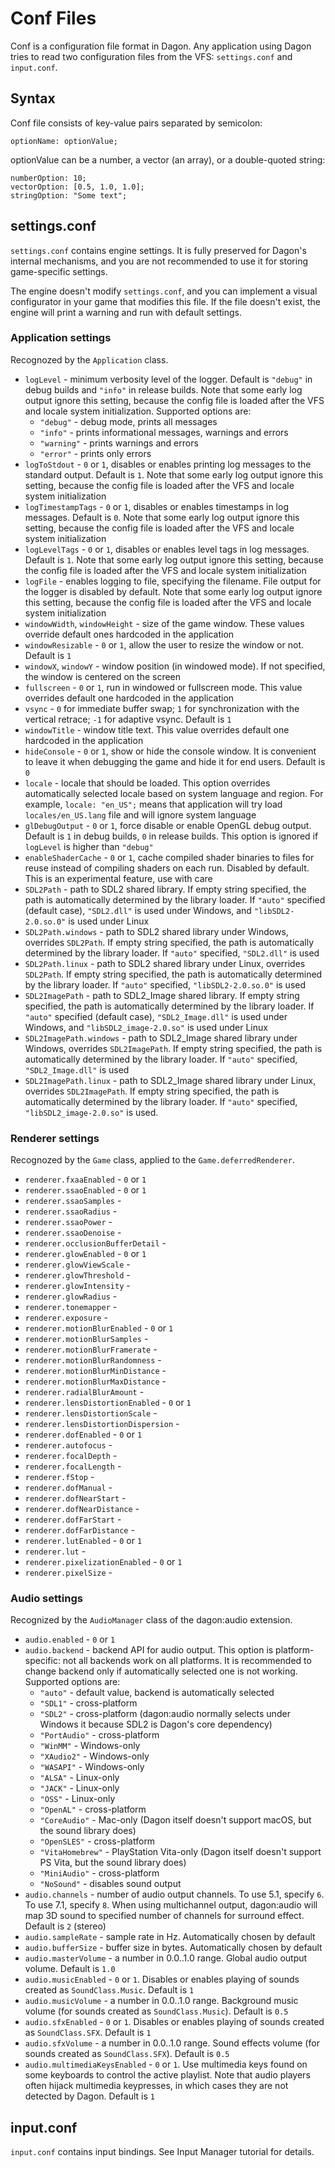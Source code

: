 # Conf Files

Conf is a configuration file format in Dagon. Any application using Dagon tries to read two configuration files from the VFS: `settings.conf` and `input.conf`.

## Syntax

Conf file consists of key-value pairs separated by semicolon:

```
optionName: optionValue;
```

optionValue can be a number, a vector (an array), or a double-quoted string:

```
numberOption: 10;
vectorOption: [0.5, 1.0, 1.0];
stringOption: "Some text";
```

## settings.conf
`settings.conf` contains engine settings. It is fully preserved for Dagon's internal mechanisms, and you are not recommended to use it for storing game-specific settings.

The engine doesn't modify `settings.conf`, and you can implement a visual configurator in your game that modifies this file. If the file doesn't exist, the engine will print a warning and run with default settings.

### Application settings

Recognozed by the `Application` class.

* `logLevel` - minimum verbosity level of the logger. Default is `"debug"` in debug builds and `"info"` in release builds. Note that some early log output ignore this setting, because the config file is loaded after the VFS and locale system initialization. Supported options are:
  * `"debug"` - debug mode, prints all messages
  * `"info"` - prints informational messages, warnings and errors
  * `"warning"` - prints warnings and errors
  * `"error"` - prints only errors
* `logToStdout` - `0` or `1`, disables or enables printing log messages to the standard output. Default is `1`. Note that some early log output ignore this setting, because the config file is loaded after the VFS and locale system initialization
* `logTimestampTags` - `0` or `1`, disables or enables timestamps in log messages. Default is `0`. Note that some early log output ignore this setting, because the config file is loaded after the VFS and locale system initialization
* `logLevelTags` - `0` or `1`, disables or enables level tags in log messages. Default is `1`. Note that some early log output ignore this setting, because the config file is loaded after the VFS and locale system initialization
* `logFile` - enables logging to file, specifying the filename. File output for the logger is disabled by default. Note that some early log output ignore this setting, because the config file is loaded after the VFS and locale system initialization
* `windowWidth`, `windowHeight` - size of the game window. These values override default ones hardcoded in the application
* `windowResizable` - `0` or `1`, allow the user to resize the window or not. Default is `1`
* `windowX`, `windowY` - window position (in windowed mode). If not specified, the window is centered on the screen
* `fullscreen` - `0` or `1`, run in windowed or fullscreen mode. This value overrides default one hardcoded in the application
* `vsync` - `0` for immediate buffer swap; `1` for synchronization with the vertical retrace; `-1` for adaptive vsync. Default is `1`
* `windowTitle` - window title text. This value overrides default one hardcoded in the application
* `hideConsole` - `0` or `1`, show or hide the console window. It is convenient to leave it when debugging the game and hide it for end users. Default is `0`
* `locale` - locale that should be loaded. This option overrides automatically selected locale based on system language and region. For example, `locale: "en_US";` means that application will try load `locales/en_US.lang` file and will ignore system language
* `glDebugOutput` - `0` or `1`, force disable or enable OpenGL debug output. Default is `1` in debug builds, `0` in release builds. This option is ignored if `logLevel` is higher than `"debug"`
* `enableShaderCache` - `0` or `1`, cache compiled shader binaries to files for reuse instead of compiling shaders on each run. Disabled by default. This is an experimental feature, use with care
* `SDL2Path` - path to SDL2 shared library. If empty string specified, the path is automatically determined by the library loader. If `"auto"` specified (default case), `"SDL2.dll"` is used under Windows, and `"libSDL2-2.0.so.0"` is used under Linux
* `SDL2Path.windows` - path to SDL2 shared library under Windows, overrides `SDL2Path`. If empty string specified, the path is automatically determined by the library loader. If `"auto"` specified, `"SDL2.dll"` is used
* `SDL2Path.linux` - path to SDL2 shared library under Linux, overrides `SDL2Path`. If empty string specified, the path is automatically determined by the library loader. If `"auto"` specified, `"libSDL2-2.0.so.0"` is used
* `SDL2ImagePath` - path to SDL2_Image shared library. If empty string specified, the path is automatically determined by the library loader. If `"auto"` specified (default case), `"SDL2_Image.dll"` is used under Windows, and `"libSDL2_image-2.0.so"` is used under Linux
* `SDL2ImagePath.windows` - path to SDL2_Image shared library under Windows, overrides `SDL2ImagePath`. If empty string specified, the path is automatically determined by the library loader. If `"auto"` specified, `"SDL2_Image.dll"` is used
* `SDL2ImagePath.linux` - path to SDL2_Image shared library under Linux, overrides `SDL2ImagePath`. If empty string specified, the path is automatically determined by the library loader. If `"auto"` specified, `"libSDL2_image-2.0.so"` is used.

### Renderer settings

Recognozed by the `Game` class, applied to the `Game.deferredRenderer`.

* `renderer.fxaaEnabled` - `0` or `1`
* `renderer.ssaoEnabled` - `0` or `1`
* `renderer.ssaoSamples` - 
* `renderer.ssaoRadius` - 
* `renderer.ssaoPower` - 
* `renderer.ssaoDenoise` - 
* `renderer.occlusionBufferDetail` - 
* `renderer.glowEnabled` - `0` or `1`
* `renderer.glowViewScale` - 
* `renderer.glowThreshold` - 
* `renderer.glowIntensity` - 
* `renderer.glowRadius` - 
* `renderer.tonemapper` - 
* `renderer.exposure` - 
* `renderer.motionBlurEnabled` - `0` or `1`
* `renderer.motionBlurSamples` - 
* `renderer.motionBlurFramerate` - 
* `renderer.motionBlurRandomness` - 
* `renderer.motionBlurMinDistance` - 
* `renderer.motionBlurMaxDistance` - 
* `renderer.radialBlurAmount` - 
* `renderer.lensDistortionEnabled` - `0` or `1`
* `renderer.lensDistortionScale` - 
* `renderer.lensDistortionDispersion` - 
* `renderer.dofEnabled` - `0` or `1`
* `renderer.autofocus` - 
* `renderer.focalDepth` - 
* `renderer.focalLength` - 
* `renderer.fStop` - 
* `renderer.dofManual` - 
* `renderer.dofNearStart` - 
* `renderer.dofNearDistance` - 
* `renderer.dofFarStart` - 
* `renderer.dofFarDistance` - 
* `renderer.lutEnabled` - `0` or `1`
* `renderer.lut` - 
* `renderer.pixelizationEnabled` - `0` or `1`
* `renderer.pixelSize` -

### Audio settings

Recognized by the `AudioManager` class of the dagon:audio extension.

* `audio.enabled` - `0` or `1`
* `audio.backend` - backend API for audio output. This option is platform-specific: not all backends work on all platforms. It is recommended to change backend only if automatically selected one is not working. Supported options are:
  * `"auto"` - default value, backend is automatically selected
  * `"SDL1"` - cross-platform
  * `"SDL2"` - cross-platform (dagon:audio normally selects under Windows it because SDL2 is Dagon's core dependency)
  * `"PortAudio"` - cross-platform
  * `"WinMM"` - Windows-only
  * `"XAudio2"` - Windows-only
  * `"WASAPI"` - Windows-only
  * `"ALSA"` - Linux-only
  * `"JACK"` - Linux-only
  * `"OSS"` - Linux-only
  * `"OpenAL"` - cross-platform
  * `"CoreAudio"` - Mac-only (Dagon itself doesn't support macOS, but the sound library does)
  * `"OpenSLES"` - cross-platform
  * `"VitaHomebrew"` - PlayStation Vita-only (Dagon itself doesn't support PS Vita, but the sound library does)
  * `"MiniAudio"` - cross-platform
  * `"NoSound"` - disables sound output
* `audio.channels` - number of audio output channels. To use 5.1, specify `6`. To use 7.1, specify `8`. When using multichannel output, dagon:audio will map 3D sound to specified number of channels for surround effect. Default is `2` (stereo)
* `audio.sampleRate` - sample rate in Hz. Automatically chosen by default
* `audio.bufferSize` - buffer size in bytes. Automatically chosen by default
* `audio.masterVolume` - a number in 0.0..1.0 range. Global audio output volume. Default is `1.0`
* `audio.musicEnabled` - `0` or `1`. Disables or enables playing of sounds created as `SoundClass.Music`. Default is `1`
* `audio.musicVolume` - a number in 0.0..1.0 range. Background music volume (for sounds created as `SoundClass.Music`). Default is `0.5`
* `audio.sfxEnabled` - `0` or `1`. Disables or enables playing of sounds created as `SoundClass.SFX`. Default is `1`
* `audio.sfxVolume` - a number in 0.0..1.0 range. Sound effects volume (for sounds created as `SoundClass.SFX`). Default is `0.5`
* `audio.multimediaKeysEnabled` - `0` or `1`. Use multimedia keys found on some keyboards to control the active playlist. Note that audio players often hijack multimedia keypresses, in which cases they are not detected by Dagon. Default is `1`

## input.conf
`input.conf` contains input bindings. See Input Manager tutorial for details.
